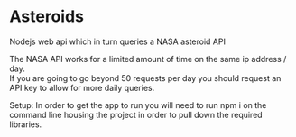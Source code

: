 # Asteroids
Nodejs web api which in turn queries a NASA asteroid API

The NASA API works for a limited amount of time on the same ip address / day.  
If you are going to go beyond 50 requests per day you should request an API key to allow for more daily queries.

Setup:
In order to get the app to run you will need to run npm i on the command line housing the project 
in order to pull down the required libraries.
